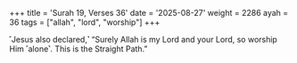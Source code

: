 +++
title = 'Surah 19, Verses 36'
date = '2025-08-27'
weight = 2286
ayah = 36
tags = ["allah", "lord", "worship"]
+++

˹Jesus also declared,˺ “Surely Allah is my Lord and your Lord, so worship Him ˹alone˺. This is the Straight Path.”